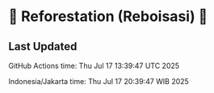 
# 🌳 Reforestation (Reboisasi) 🌲

## Last Updated

GitHub Actions time: Thu Jul 17 13:39:47 UTC 2025

Indonesia/Jakarta time: Thu Jul 17 20:39:47 WIB 2025
